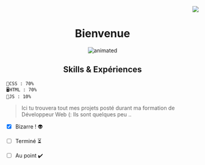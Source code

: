<p align="right"><img src="https://forthebadge.com/images/badges/built-with-love.svg"/></p>

<h1 align="center"> Bienvenue</h1>

<p align="center">
  <img src="https://media0.giphy.com/media/8pzzC73HBeKmQ/giphy.gif?cid=790b7611cedfdee0065498ef28e3b8d530c7a5d79f3033c6&rid=giphy.gif&ct=g.gif" alt="animated" />
</p>

<h2 align="center"> Skills & Expériences</h2>
<p align="center">
  
  ```
📄CSS : 70%
🖥️HTML : 70%
💾JS : 10%
  ```
  </p>
  
  > Ici tu trouvera tout mes projets posté durant ma formation de Développeur Web (: Ils sont quelques peu .. 

- [x] Bizarre ! 👽
- [ ] Terminé  ⏳
- [ ] Au point ✔️
  
